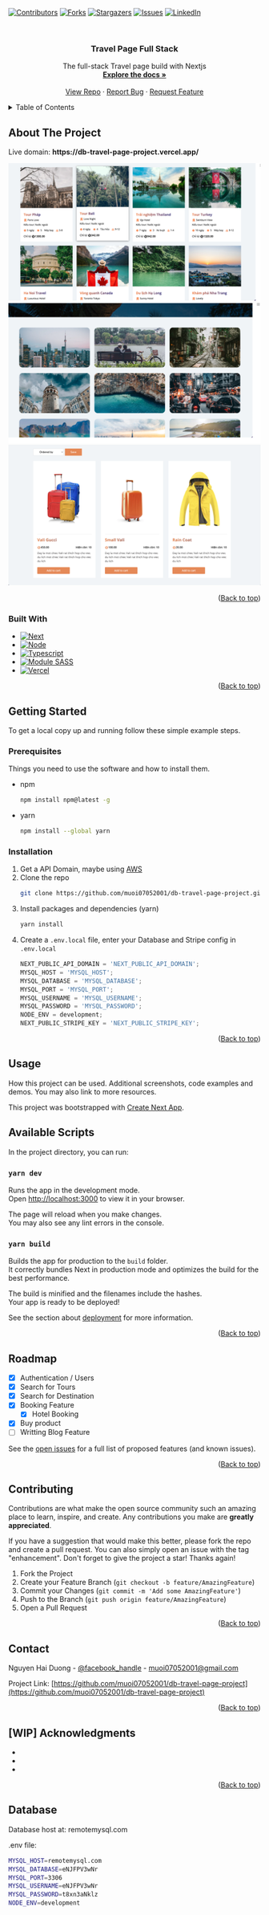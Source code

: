 <a name="readme-top"></a>
[![Contributors][contributors-shield]][contributors-url]
[![Forks][forks-shield]][forks-url]
[![Stargazers][stars-shield]][stars-url]
[![Issues][issues-shield]][issues-url]
[![LinkedIn][linkedin-shield]][linkedin-url]

<!-- PROJECT LOGO -->
<br />
<div align="center">
  <a href="https://github.com/muoi07052001/db-travel-page-project">
  </a>

<h3 align="center">Travel Page Full Stack</h3>

  <p align="center">
    The full-stack Travel page build with Nextjs
    <br />
    <a href="https://github.com/muoi07052001/db-travel-page-project"><strong>Explore the docs »</strong></a>
    <br />
    <br />
    <a href="https://github.com/muoi07052001/db-travel-page-project">View Repo</a>
    ·
    <a href="https://github.com/muoi07052001/db-travel-page-project/issues">Report Bug</a>
    ·
    <a href="https://github.com/muoi07052001/db-travel-page-project/issues">Request Feature</a>
  </p>
</div>

<!-- TABLE OF CONTENTS -->
<details>
  <summary>Table of Contents</summary>
  <ol>
    <li>
      <a href="#about-the-project">About The Project</a>
      <ul>
        <li><a href="#built-with">Built With</a></li>
      </ul>
    </li>
    <li>
      <a href="#getting-started">Getting Started</a>
      <ul>
        <li><a href="#prerequisites">Prerequisites</a></li>
        <li><a href="#installation">Installation</a></li>
      </ul>
    </li>
    <li><a href="#usage">Usage</a></li>
    <li><a href="#roadmap">Roadmap</a></li>
    <li><a href="#contributing">Contributing</a></li>
    <li><a href="#contact">Contact</a></li>
    <li><a href="#acknowledgments">Acknowledgments</a></li>
  </ol>
</details>

<!-- ABOUT THE PROJECT -->

## About The Project

<p>Live domain: <strong>https://db-travel-page-project.vercel.app/</strong></p>

<img src="public/images/readme/project-screenshot-1.png" />
<img src="public/images/readme/project-screenshot-2.png" />
<img src="public/images/readme/project-screenshot-3.png" />

<p align="right">(<a href="#readme-top">Back to top</a>)</p>

### Built With

- [![Next][next.js]][next-url]
- [![Node][node.js]][node-url]
- [![Typescript][typescript]][typescript-url]
- [![Module SASS][sass]][sass-url]
- [![Vercel][vercel]][vercel-url]

<p align="right">(<a href="#readme-top">Back to top</a>)</p>

<!-- GETTING STARTED -->

## Getting Started

To get a local copy up and running follow these simple example steps.

### Prerequisites

Things you need to use the software and how to install them.

- npm
  ```sh
  npm install npm@latest -g
  ```
- yarn
  ```sh
  npm install --global yarn
  ```

### Installation

1. Get a API Domain, maybe using [AWS](https://aws.amazon.com/)
2. Clone the repo
   ```sh
   git clone https://github.com/muoi07052001/db-travel-page-project.git
   ```
3. Install packages and dependencies (yarn)
   ```sh
   yarn install
   ```
4. Create a `.env.local` file, enter your Database and Stripe config in `.env.local`
   ```js
   NEXT_PUBLIC_API_DOMAIN = 'NEXT_PUBLIC_API_DOMAIN';
   MYSQL_HOST = 'MYSQL_HOST';
   MYSQL_DATABASE = 'MYSQL_DATABASE';
   MYSQL_PORT = 'MYSQL_PORT';
   MYSQL_USERNAME = 'MYSQL_USERNAME';
   MYSQL_PASSWORD = 'MYSQL_PASSWORD';
   NODE_ENV = development;
   NEXT_PUBLIC_STRIPE_KEY = 'NEXT_PUBLIC_STRIPE_KEY';
   ```

<p align="right">(<a href="#readme-top">Back to top</a>)</p>

<!-- USAGE EXAMPLES -->

## Usage

How this project can be used. Additional screenshots, code examples and demos. You may also link to more resources.

This project was bootstrapped with [Create Next App](https://nextjs.org/docs/api-reference/create-next-app).

## Available Scripts

In the project directory, you can run:

### `yarn dev`

Runs the app in the development mode.\
Open [http://localhost:3000](http://localhost:3000) to view it in your browser.

The page will reload when you make changes.\
You may also see any lint errors in the console.

### `yarn build`

Builds the app for production to the `build` folder.\
It correctly bundles Next in production mode and optimizes the build for the best performance.

The build is minified and the filenames include the hashes.\
Your app is ready to be deployed!

See the section about [deployment](https://facebook.github.io/create-react-app/docs/deployment) for more information.

<p align="right">(<a href="#readme-top">Back to top</a>)</p>

<!-- ROADMAP -->

## Roadmap

- [x] Authentication / Users
- [x] Search for Tours
- [x] Search for Destination
- [x] Booking Feature
  - [x] Hotel Booking
- [x] Buy product
- [ ] Writting Blog Feature

See the [open issues](https://github.com/muoi07052001/db-travel-page-project/issues) for a full list of proposed features (and known issues).

<p align="right">(<a href="#readme-top">Back to top</a>)</p>

<!-- CONTRIBUTING -->

## Contributing

Contributions are what make the open source community such an amazing place to learn, inspire, and create. Any contributions you make are **greatly appreciated**.

If you have a suggestion that would make this better, please fork the repo and create a pull request. You can also simply open an issue with the tag "enhancement".
Don't forget to give the project a star! Thanks again!

1. Fork the Project
2. Create your Feature Branch (`git checkout -b feature/AmazingFeature`)
3. Commit your Changes (`git commit -m 'Add some AmazingFeature'`)
4. Push to the Branch (`git push origin feature/AmazingFeature`)
5. Open a Pull Request

<p align="right">(<a href="#readme-top">Back to top</a>)</p>

<!-- CONTACT -->

## Contact

Nguyen Hai Duong - [@facebook_handle](https://www.facebook.com/duong.nguyenhai.7140/) - muoi07052001@gmail.com

Project Link: [https://github.com/muoi07052001/db-travel-page-project](https://github.com/muoi07052001/db-travel-page-project)

<p align="right">(<a href="#readme-top">Back to top</a>)</p>

<!-- ACKNOWLEDGMENTS -->

## [WIP] Acknowledgments

- []()
- []()
- []()

<p align="right">(<a href="#readme-top">Back to top</a>)</p>

<!-- MARKDOWN LINKS & IMAGES -->
<!-- https://www.markdownguide.org/basic-syntax/#reference-style-links -->

[contributors-shield]: https://img.shields.io/github/contributors/muoi07052001/db-travel-page-project.svg?style=for-the-badge
[contributors-url]: https://github.com/muoi07052001/db-travel-page-project/graphs/contributors
[forks-shield]: https://img.shields.io/github/forks/muoi07052001/db-travel-page-project.svg?style=for-the-badge
[forks-url]: https://github.com/muoi07052001/db-travel-page-project/network/members
[stars-shield]: https://img.shields.io/github/stars/muoi07052001/db-travel-page-project.svg?style=for-the-badge
[stars-url]: https://github.com/muoi07052001/db-travel-page-project/stargazers
[issues-shield]: https://img.shields.io/github/issues/muoi07052001/db-travel-page-project.svg?style=for-the-badge
[issues-url]: https://github.com/muoi07052001/db-travel-page-project/issues
[license-shield]: https://img.shields.io/github/license/muoi07052001/db-travel-page-project.svg?style=for-the-badge
[license-url]: https://github.com/muoi07052001/db-travel-page-project/blob/master/LICENSE.txt
[linkedin-shield]: https://img.shields.io/badge/-LinkedIn-black.svg?style=for-the-badge&logo=linkedin&colorB=555
[linkedin-url]: https://www.linkedin.com/in/nguyen-duong-072879247/
[product-screenshot]: images/product-screenshot.png
[next.js]: https://img.shields.io/badge/Next.js-20232A?style=for-the-badge&logo=next&logoColor=61DAFB
[next-url]: https://nextjs.org/
[node.js]: https://img.shields.io/badge/Node.js-339933?style=for-the-badge&logo=nodedotjs&logoColor=white
[node-url]: https://nodejs.org/
[typescript]: https://img.shields.io/badge/Typescript-3078c6?style=for-the-badge&logo=typescript&logoColor=61DAFB
[typescript-url]: https://www.typescriptlang.org/
[sass]: https://img.shields.io/badge/Sass-CC6699?style=for-the-badge&logo=sass&logoColor=white
[sass-url]: https://sass-lang.com/
[vercel]: https://img.shields.io/badge/vercel-000000?style=for-the-badge&logo=vercel&logoColor=white
[vercel-url]: https://vercel.com/

## Database

Database host at: remotemysql.com

.env file:

```bash
MYSQL_HOST=remotemysql.com
MYSQL_DATABASE=eNJFPV3wNr
MYSQL_PORT=3306
MYSQL_USERNAME=eNJFPV3wNr
MYSQL_PASSWORD=t8xn3aNklz
NODE_ENV=development
```
